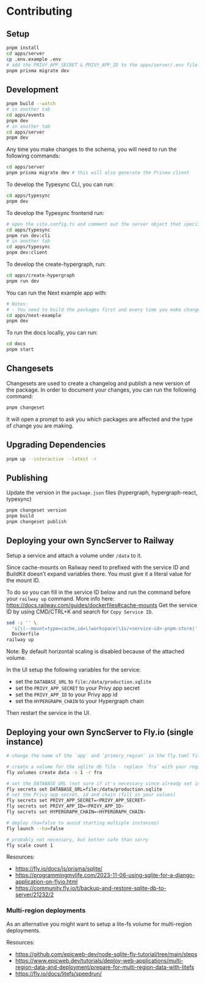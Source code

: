 # Contributing

## Setup

```sh
pnpm install
cd apps/server
cp .env.example .env
# add the PRIVY_APP_SECRET & PRIVY_APP_ID to the apps/server/.env file
pnpm prisma migrate dev
```

## Development

```sh
pnpm build --watch
# in another tab
cd apps/events
pnpm dev
# in another tab
cd apps/server
pnpm dev
```

Any time you make changes to the schema, you will need to run the following commands:

```sh
cd apps/server
pnpm prisma migrate dev # this will also generate the Prisma client
```

To develop the Typesync CLI, you can run:

```sh
cd apps/typesync
pnpm dev
```

To develop the Typesync frontend run:

```sh
# open the vite.config.ts and comment out the server object that specifies the port to be 3000
cd apps/typesync
pnpm run dev:cli
# in another tab
cd apps/typesync
pnpm dev:client
```

To develop the create-hypergraph, run:

```sh
cd apps/create-hypergraph
pnpm run dev
```

You can run the Next example app with:

```sh
# Notes:
# - You need to build the packages first and every time you make changes to the packages
cd apps/next-example
pnpm dev
```

To run the docs locally, you can run:

```sh
cd docs
pnpm start
```

## Changesets

Changesets are used to create a changelog and publish a new version of the package. In order to document your changes, you can run the following command:

```sh
pnpm changeset
```

It will open a prompt to ask you which packages are affected and the type of change you are making.


## Upgrading Dependencies

```sh
pnpm up --interactive --latest -r
```

## Publishing

Update the version in the `package.json` files (hypergraph, hypergraph-react, typesync)

```sh
pnpm changeset version
pnpm build
pnpm changeset publish
```

## Deploying your own SyncServer to Railway

Setup a service and attach a volume under `/data` to it.

Since cache-mounts on Railway need to prefixed with the service ID and BuildKit doesn’t expand variables there. You must give it a literal value for the mount ID.

To do so you can fill in the service ID below and run the command before your `railway up` command.
More info here: https://docs.railway.com/guides/dockerfiles#cache-mounts
Get the service ID by using CMD/CTRL+K and search for `Copy Service ID`.

```sh
sed -i '' \
  's|\(--mount=type=cache,id=\)workspace|\1s/<service-id>-pnpm-store|' \
  Dockerfile
railway up
```

Note: By default horizontal scaling is disabled because of the attached volume.

In the UI setup the following variables for the service:
- set the `DATABASE_URL` to `file:/data/production.sqlite`
- set the `PRIVY_APP_SECRET` to your Privy app secret
- set the `PRIVY_APP_ID` to your Privy app id
- set the `HYPERGRAPH_CHAIN` to your Hypergraph chain

Then restart the service in the UI.

## Deploying your own SyncServer to Fly.io (single instance)

```sh
# change the name of the `app` and `primary_region` in the fly.toml file

# create a volume for the sqlite db file - replace `fra` with your region
fly volumes create data -s 1 -r fra

# set the DATABASE_URL (not sure if it's necessary since already set in the Dockerfile)
fly secrets set DATABASE_URL=file:/data/production.sqlite
# set the Privy app secret, id and chain (fill in your values)
fly secrets set PRIVY_APP_SECRET=<PRIVY_APP_SECRET>
fly secrets set PRIVY_APP_ID=<PRIVY_APP_ID>
fly secrets set HYPERGRAPH_CHAIN=<HYPERGRAPH_CHAIN>

# deploy (ha=false to avoid starting multiple instances)
fly launch --ha=false

# probably not necessary, but better safe than sorry
fly scale count 1
```

Resources:
- https://fly.io/docs/js/prisma/sqlite/
- https://programmingmylife.com/2023-11-06-using-sqlite-for-a-django-application-on-flyio.html
- https://community.fly.io/t/backup-and-restore-sqlite-db-to-server/21232/2

### Multi-region deployments

As an alternative you might want to setup a lite-fs volume for multi-region deployments.

Resources:
- https://github.com/epicweb-dev/node-sqlite-fly-tutorial/tree/main/steps
- https://www.epicweb.dev/tutorials/deploy-web-applications/multi-region-data-and-deployment/prepare-for-multi-region-data-with-litefs
- https://fly.io/docs/litefs/speedrun/
